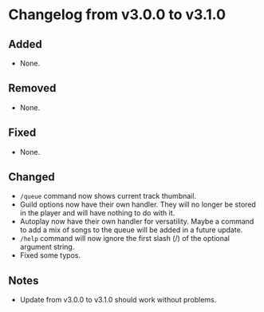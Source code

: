 # Changelog from v3.0.0 to v3.1.0

## Added
 - None.


## Removed
 - None.


## Fixed
 - None.


## Changed
 - `/queue` command now shows current track thumbnail.
 - Guild options now have their own handler. They will no longer be stored in the player and will have nothing to do with it.
 - Autoplay now have their own handler for versatility. Maybe a command to add a mix of songs to the queue will be added in a future update.
 - `/help` command will now ignore the first slash (/) of the optional argument string.
 - Fixed some typos.


## Notes
 - Update from v3.0.0 to v3.1.0 should work without problems.